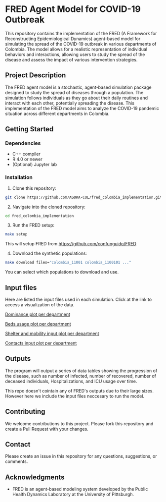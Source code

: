 # FRED Agent Model for COVID-19 Outbreak

This repository contains the implementation of the FRED (A Framework for Reconstructing Epidemiological Dynamics) agent-based model for simulating the spread of the COVID-19 outbreak in various departments of Colombia. The model allows for a realistic representation of individual behaviors and interactions, allowing users to study the spread of the disease and assess the impact of various intervention strategies.

## Project Description

The FRED agent model is a stochastic, agent-based simulation package designed to study the spread of diseases through a population. The simulation follows individuals as they go about their daily routines and interact with each other, potentially spreading the disease. This implementation of the FRED model aims to analyze the COVID-19 pandemic situation across different departments in Colombia.

## Getting Started

### Dependencies

* C++ compiler
* R 4.0 or newer
* (Optional) Jupyter lab

### Installation

1. Clone this repository:

```bash
git clone https://github.com/AGORA-COL/fred_colombia_implementation.git
```

2. Navigate into the cloned repository:

```bash
cd fred_colombia_implementation
```

3. Run the FRED setup:
```bash
make setup
```
This will setup FRED from https://github.com/confunguido/FRED

4. Download the synthetic populations:
```bash
make download files="colombia_11001 colombia_1100101 ..."
```
You can select which populations to download and use.

## Input files

Here are listed the input files used in each simulation. Click at the link to access a visualization of the data.

[Dominance plot per department](https://dvelozad.github.io/fred_widgets/dominance_widget.html)

[Beds usage plot per department](https://dvelozad.github.io/fred_widgets/bed_utilization_plot.html)

[Shelter and mobility input plot per department](https://dvelozad.github.io/fred_widgets/mobility_shelter_trends.html)

[Contacts input plot per department](https://dvelozad.github.io/fred_widgets/mobility_contacts_trends.html)


## Outputs

The program will output a series of data tables showing the progression of the disease, such as number of infected, number of recovered, number of deceased individuals, Hospitalizations, and ICU usage over time. 

This repo doesn't cointain any of FRED's outputs due to their large sizes. However here we include the input files neccesary to run the model.

## Contributing

We welcome contributions to this project. Please fork this repository and create a Pull Request with your changes.

## Contact

Please create an issue in this repository for any questions, suggestions, or comments. 

## Acknowledgments

* FRED is an agent-based modeling system developed by the Public Health Dynamics Laboratory at the University of Pittsburgh.
